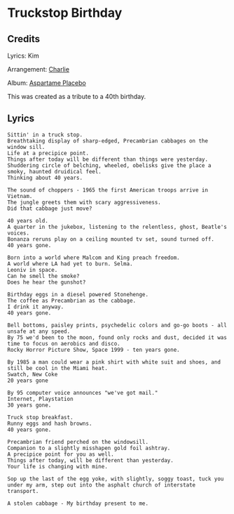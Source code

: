 # Truckstop Birthday

## Credits

Lyrics: Kim

Arrangement: [Charlie](/charlie)

Album: [Aspartame Placebo](/aspartame-placebo)

This was created as a tribute to a 40th birthday.

## Lyrics

    Sittin' in a truck stop. 
    Breathtaking display of sharp-edged, Precambrian cabbages on the window sill. 
    Life at a precipice point. 
    Things after today will be different than things were yesterday. 
    Shuddering circle of belching, wheeled, obelisks give the place a smoky, haunted druidical feel.
    Thinking about 40 years.

    The sound of choppers - 1965 the first American troops arrive in Vietnam. 
    The jungle greets them with scary aggressiveness. 
    Did that cabbage just move?

    40 years old. 
    A quarter in the jukebox, listening to the relentless, ghost, Beatle's voices. 
    Bonanza reruns play on a ceiling mounted tv set, sound turned off. 
    40 years gone.

    Born into a world where Malcom and King preach freedom. 
    A world where LA had yet to burn. Selma. 
    Leoniv in space. 
    Can he smell the smoke? 
    Does he hear the gunshot?

    Birthday eggs in a diesel powered Stonehenge. 
    The coffee as Precambrian as the cabbage. 
    I drink it anyway. 
    40 years gone.

    Bell bottoms, paisley prints, psychedelic colors and go-go boots - all unsafe at any speed. 
    By 75 we'd been to the moon, found only rocks and dust, decided it was time to focus on aerobics and disco. 
    Rocky Horror Picture Show, Space 1999 - ten years gone.

    By 1985 a man could wear a pink shirt with white suit and shoes, and still be cool in the Miami heat.
    Swatch, New Coke 
    20 years gone

    By 95 computer voice announces "we've got mail." 
    Internet, Playstation 
    30 years gone.

    Truck stop breakfast. 
    Runny eggs and hash browns. 
    40 years gone.

    Precambrian friend perched on the windowsill. 
    Companion to a slightly misshapen gold foil ashtray. 
    A precipice point for you as well. 
    Things after today, will be different than yesterday. 
    Your life is changing with mine.

    Sop up the last of the egg yoke, with slightly, soggy toast, tuck you under my arm, step out into the asphalt church of interstate transport.

    A stolen cabbage - My birthday present to me. 